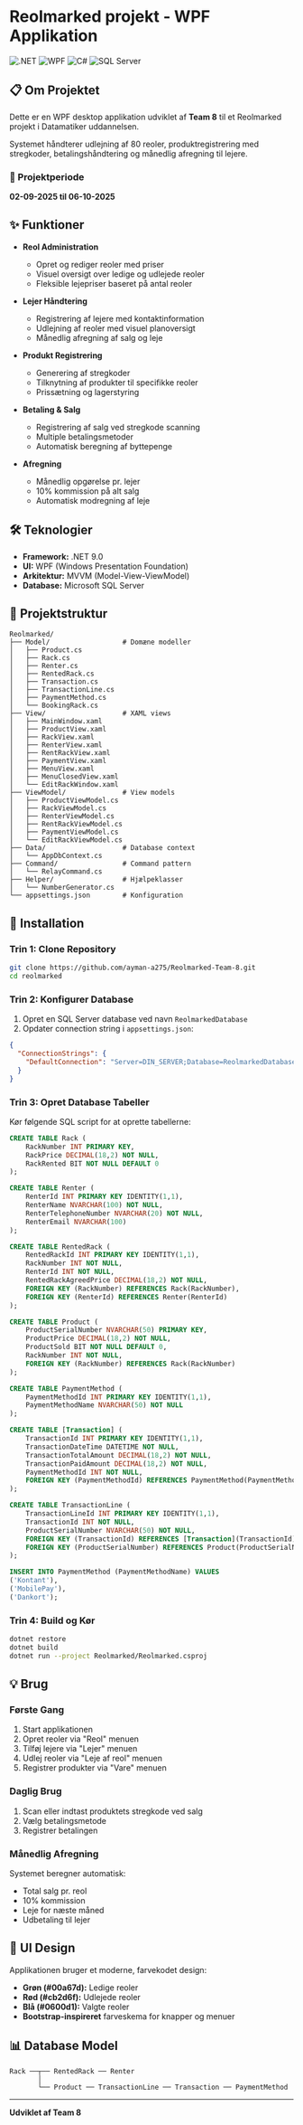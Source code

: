 # Reolmarked projekt - WPF Applikation

![.NET](https://img.shields.io/badge/.NET-9.0-512BD4?logo=dotnet)
![WPF](https://img.shields.io/badge/WPF-Windows-0078D4?logo=windows)
![C#](https://img.shields.io/badge/C%23-239120?logo=csharp)
![SQL Server](https://img.shields.io/badge/SQL%20Server-CC2927?logo=microsoftsqlserver)

## 📋 Om Projektet

Dette er en WPF desktop applikation udviklet af **Team 8** til et Reolmarked projekt i Datamatiker uddannelsen.

Systemet håndterer udlejning af 80 reoler, produktregistrering med stregkoder, betalingshåndtering og månedlig afregning til lejere.

### 🎯 Projektperiode
**02-09-2025 til 06-10-2025**

## ✨ Funktioner

- **Reol Administration**
  - Opret og rediger reoler med priser
  - Visuel oversigt over ledige og udlejede reoler
  - Fleksible lejepriser baseret på antal reoler

- **Lejer Håndtering**
  - Registrering af lejere med kontaktinformation
  - Udlejning af reoler med visuel planoversigt
  - Månedlig afregning af salg og leje

- **Produkt Registrering**
  - Generering af stregkoder
  - Tilknytning af produkter til specifikke reoler
  - Prissætning og lagerstyring

- **Betaling & Salg**
  - Registrering af salg ved stregkode scanning
  - Multiple betalingsmetoder
  - Automatisk beregning af byttepenge

- **Afregning**
  - Månedlig opgørelse pr. lejer
  - 10% kommission på alt salg
  - Automatisk modregning af leje

## 🛠️ Teknologier

- **Framework:** .NET 9.0
- **UI:** WPF (Windows Presentation Foundation)
- **Arkitektur:** MVVM (Model-View-ViewModel)
- **Database:** Microsoft SQL Server

## 📁 Projektstruktur

```
Reolmarked/
├── Model/                  # Domæne modeller
│   ├── Product.cs
│   ├── Rack.cs
│   ├── Renter.cs
│   ├── RentedRack.cs
│   ├── Transaction.cs
│   ├── TransactionLine.cs
│   ├── PaymentMethod.cs
│   └── BookingRack.cs
├── View/                   # XAML views
│   ├── MainWindow.xaml
│   ├── ProductView.xaml
│   ├── RackView.xaml
│   ├── RenterView.xaml
│   ├── RentRackView.xaml
│   ├── PaymentView.xaml
│   ├── MenuView.xaml
│   ├── MenuClosedView.xaml
│   └── EditRackWindow.xaml
├── ViewModel/              # View models
│   ├── ProductViewModel.cs
│   ├── RackViewModel.cs
│   ├── RenterViewModel.cs
│   ├── RentRackViewModel.cs
│   ├── PaymentViewModel.cs
│   └── EditRackViewModel.cs
├── Data/                   # Database context
│   └── AppDbContext.cs
├── Command/                # Command pattern
│   └── RelayCommand.cs
├── Helper/                 # Hjælpeklasser
│   └── NumberGenerator.cs
└── appsettings.json        # Konfiguration
```

## 🚀 Installation


### Trin 1: Clone Repository
```bash
git clone https://github.com/ayman-a275/Reolmarked-Team-8.git
cd reolmarked
```

### Trin 2: Konfigurer Database
1. Opret en SQL Server database ved navn `ReolmarkedDatabase`
2. Opdater connection string i `appsettings.json`:
```json
{
  "ConnectionStrings": {
    "DefaultConnection": "Server=DIN_SERVER;Database=ReolmarkedDatabase;Trusted_Connection=True;TrustServerCertificate=True;"
  }
}
```

### Trin 3: Opret Database Tabeller
Kør følgende SQL script for at oprette tabellerne:

```sql
CREATE TABLE Rack (
    RackNumber INT PRIMARY KEY,
    RackPrice DECIMAL(18,2) NOT NULL,
    RackRented BIT NOT NULL DEFAULT 0
);

CREATE TABLE Renter (
    RenterId INT PRIMARY KEY IDENTITY(1,1),
    RenterName NVARCHAR(100) NOT NULL,
    RenterTelephoneNumber NVARCHAR(20) NOT NULL,
    RenterEmail NVARCHAR(100)
);

CREATE TABLE RentedRack (
    RentedRackId INT PRIMARY KEY IDENTITY(1,1),
    RackNumber INT NOT NULL,
    RenterId INT NOT NULL,
    RentedRackAgreedPrice DECIMAL(18,2) NOT NULL,
    FOREIGN KEY (RackNumber) REFERENCES Rack(RackNumber),
    FOREIGN KEY (RenterId) REFERENCES Renter(RenterId)
);

CREATE TABLE Product (
    ProductSerialNumber NVARCHAR(50) PRIMARY KEY,
    ProductPrice DECIMAL(18,2) NOT NULL,
    ProductSold BIT NOT NULL DEFAULT 0,
    RackNumber INT NOT NULL,
    FOREIGN KEY (RackNumber) REFERENCES Rack(RackNumber)
);

CREATE TABLE PaymentMethod (
    PaymentMethodId INT PRIMARY KEY IDENTITY(1,1),
    PaymentMethodName NVARCHAR(50) NOT NULL
);

CREATE TABLE [Transaction] (
    TransactionId INT PRIMARY KEY IDENTITY(1,1),
    TransactionDateTime DATETIME NOT NULL,
    TransactionTotalAmount DECIMAL(18,2) NOT NULL,
    TransactionPaidAmount DECIMAL(18,2) NOT NULL,
    PaymentMethodId INT NOT NULL,
    FOREIGN KEY (PaymentMethodId) REFERENCES PaymentMethod(PaymentMethodId)
);

CREATE TABLE TransactionLine (
    TransactionLineId INT PRIMARY KEY IDENTITY(1,1),
    TransactionId INT NOT NULL,
    ProductSerialNumber NVARCHAR(50) NOT NULL,
    FOREIGN KEY (TransactionId) REFERENCES [Transaction](TransactionId),
    FOREIGN KEY (ProductSerialNumber) REFERENCES Product(ProductSerialNumber)
);

INSERT INTO PaymentMethod (PaymentMethodName) VALUES 
('Kontant'),
('MobilePay'),
('Dankort');
```

### Trin 4: Build og Kør
```bash
dotnet restore
dotnet build
dotnet run --project Reolmarked/Reolmarked.csproj
```

## 💡 Brug

### Første Gang
1. Start applikationen
2. Opret reoler via "Reol" menuen
3. Tilføj lejere via "Lejer" menuen
4. Udlej reoler via "Leje af reol" menuen
5. Registrer produkter via "Vare" menuen

### Daglig Brug
1. Scan eller indtast produktets stregkode ved salg
2. Vælg betalingsmetode
3. Registrer betalingen

### Månedlig Afregning
Systemet beregner automatisk:
- Total salg pr. reol
- 10% kommission
- Leje for næste måned
- Udbetaling til lejer

## 🎨 UI Design

Applikationen bruger et moderne, farvekodet design:
- **Grøn (#00a67d):** Ledige reoler
- **Rød (#cb2d6f):** Udlejede reoler
- **Blå (#0600d1):** Valgte reoler
- **Bootstrap-inspireret** farveskema for knapper og menuer

## 📊 Database Model

```
Rack ──┬── RentedRack ── Renter
       │
       └── Product ── TransactionLine ── Transaction ── PaymentMethod
```

---

**Udviklet af Team 8**
